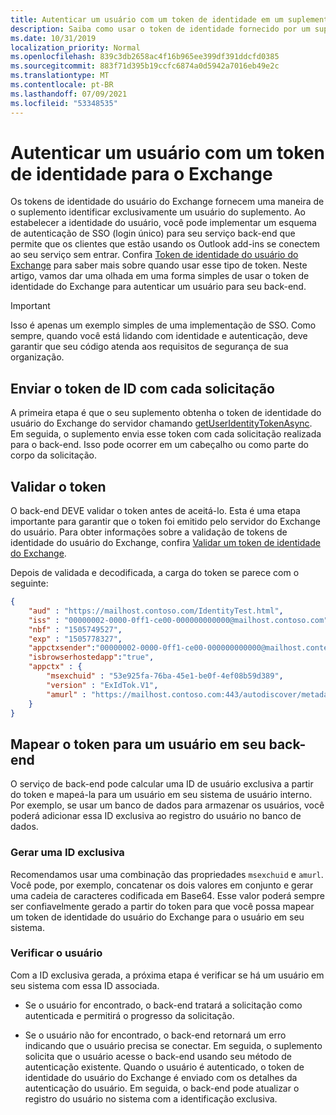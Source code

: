 ```yaml
---
title: Autenticar um usuário com um token de identidade em um suplemento.
description: Saiba como usar o token de identidade fornecido por um suplemento do Outlook para implementar o SSO com o seu serviço.
ms.date: 10/31/2019
localization_priority: Normal
ms.openlocfilehash: 839c3db2658ac4f16b965ee399df391ddcfd0385
ms.sourcegitcommit: 883f71d395b19ccfc6874a0d5942a7016eb49e2c
ms.translationtype: MT
ms.contentlocale: pt-BR
ms.lasthandoff: 07/09/2021
ms.locfileid: "53348535"
---
```

# <a name="authenticate-a-user-with-an-identity-token-for-exchange"></a>Autenticar um usuário com um token de identidade para o Exchange

Os tokens de identidade do usuário do Exchange fornecem uma maneira de o suplemento identificar exclusivamente um usuário do suplemento. Ao estabelecer a identidade do usuário, você pode implementar um esquema de autenticação de SSO (login único) para seu serviço back-end que permite que os clientes que estão usando os Outlook add-ins se conectem ao seu serviço sem entrar. Confira [Token de identidade do usuário do Exchange](authentication.md#exchange-user-identity-token) para saber mais sobre quando usar esse tipo de token. Neste artigo, vamos dar uma olhada em uma forma simples de usar o token de identidade do Exchange para autenticar um usuário para seu back-end.

> [!IMPORTANT]
> Isso é apenas um exemplo simples de uma implementação de SSO. Como sempre, quando você está lidando com identidade e autenticação, deve garantir que seu código atenda aos requisitos de segurança de sua organização.

## <a name="send-the-id-token-with-each-request"></a>Enviar o token de ID com cada solicitação

A primeira etapa é que o seu suplemento obtenha o token de identidade do usuário do Exchange do servidor chamando [getUserIdentityTokenAsync](../reference/objectmodel/preview-requirement-set/office.context.mailbox.md#methods). Em seguida, o suplemento envia esse token com cada solicitação realizada para o back-end. Isso pode ocorrer em um cabeçalho ou como parte do corpo da solicitação.

## <a name="validate-the-token"></a>Validar o token

O back-end DEVE validar o token antes de aceitá-lo. Esta é uma etapa importante para garantir que o token foi emitido pelo servidor do Exchange do usuário.
 Para obter informações sobre a validação de tokens de identidade do usuário do Exchange, confira [Validar um token de identidade do Exchange](validate-an-identity-token.md).

Depois de validada e decodificada, a carga do token se parece com o seguinte:

```json
{ 
    "aud" : "https://mailhost.contoso.com/IdentityTest.html",
    "iss" : "00000002-0000-0ff1-ce00-000000000000@mailhost.contoso.com",
    "nbf" : "1505749527",
    "exp" : "1505778327",
    "appctxsender":"00000002-0000-0ff1-ce00-000000000000@mailhost.context.com",
    "isbrowserhostedapp":"true",
    "appctx" : {
        "msexchuid" : "53e925fa-76ba-45e1-be0f-4ef08b59d389",
        "version" : "ExIdTok.V1",
        "amurl" : "https://mailhost.contoso.com:443/autodiscover/metadata/json/1"
    }
}
```

## <a name="map-the-token-to-a-user-in-your-backend"></a>Mapear o token para um usuário em seu back-end

O serviço de back-end pode calcular uma ID de usuário exclusiva a partir do token e mapeá-la para um usuário em seu sistema de usuário interno. Por exemplo, se usar um banco de dados para armazenar os usuários, você poderá adicionar essa ID exclusiva ao registro do usuário no banco de dados.

### <a name="generate-a-unique-id"></a>Gerar uma ID exclusiva

Recomendamos usar uma combinação das propriedades `msexchuid` e `amurl`. Você pode, por exemplo, concatenar os dois valores em conjunto e gerar uma cadeia de caracteres codificada em Base64. Esse valor poderá sempre ser confiavelmente gerado a partir do token para que você possa mapear um token de identidade do usuário do Exchange para o usuário em seu sistema.

### <a name="check-the-user"></a>Verificar o usuário

Com a ID exclusiva gerada, a próxima etapa é verificar se há um usuário em seu sistema com essa ID associada.

- Se o usuário for encontrado, o back-end tratará a solicitação como autenticada e permitirá o progresso da solicitação.

- Se o usuário não for encontrado, o back-end retornará um erro indicando que o usuário precisa se conectar. Em seguida, o suplemento solicita que o usuário acesse o back-end usando seu método de autenticação existente. Quando o usuário é autenticado, o token de identidade do usuário do Exchange é enviado com os detalhes da autenticação do usuário. Em seguida, o back-end pode atualizar o registro do usuário no sistema com a identificação exclusiva.
